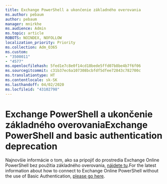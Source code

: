 ```yaml
---
title: Exchange PowerShell a ukončenie základného overovania
ms.author: pebaum
author: pebaum
manager: mnirkhe
ms.audience: Admin
ms.topic: article
ROBOTS: NOINDEX, NOFOLLOW
localization_priority: Priority
ms.collection: Adm_O365
ms.custom:
- "3500011"
- "4577"
ms.openlocfilehash: 5fed1e7c8e0f14cd18bede5ffd07b8be4b7f6f06
ms.sourcegitcommit: c31b37ec6a107308bcbfdf5dfee72843c782700c
ms.translationtype: HT
ms.contentlocale: sk-SK
ms.lasthandoff: 04/02/2020
ms.locfileid: "43102798"
---
```

# <a name="exchange-powershell-and-basic-authentication-deprecation"></a><span data-ttu-id="fc2ce-102">Exchange PowerShell a ukončenie základného overovania</span><span class="sxs-lookup"><span data-stu-id="fc2ce-102">Exchange PowerShell and basic authentication deprecation</span></span>

<span data-ttu-id="fc2ce-103">Najnovšie informácie o tom, ako sa pripojiť do prostredia Exchange Online PowerShell bez použitia základného overovania, [nájdete tu](https://aka.ms/psbasicauth).</span><span class="sxs-lookup"><span data-stu-id="fc2ce-103">For the latest information about how to connect to Exchange Online PowerShell without the use of Basic Authentication, [please go here](https://aka.ms/psbasicauth).</span></span>
